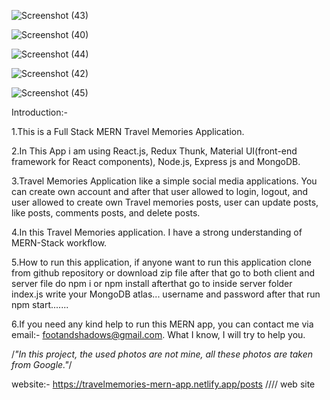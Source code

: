 
![Screenshot (43)](https://user-images.githubusercontent.com/52706075/199601702-17ce3032-b585-4937-b671-d73fb6e9256e.png)

![Screenshot (40)](https://user-images.githubusercontent.com/52706075/199601741-f01dba36-d0e7-4261-9230-1a25512edf48.png)

![Screenshot (44)](https://user-images.githubusercontent.com/52706075/199601779-144adade-5aee-4487-84ce-fe62acd835b3.png)

![Screenshot (42)](https://user-images.githubusercontent.com/52706075/199601810-5c14d0fb-ea88-4217-8eba-a88a24f12f13.png)

![Screenshot (45)](https://user-images.githubusercontent.com/52706075/199601830-e0395b57-4859-4c5e-bfc3-9b53201deb2f.png)


 Introduction:-

 1.This is a Full Stack MERN Travel Memories Application.

 2.In This App i am using React.js, Redux Thunk, Material UI(front-end framework for React components), Node.js, Express js and MongoDB.

 3.Travel Memories Application like a simple social media  applications. You can create own account and after that user allowed to login, logout, and user allowed to create own Travel memories posts, user can update posts, like posts, comments posts, and delete posts.

4.In this Travel Memories application. I have a strong understanding of MERN-Stack workflow.

5.How to run this application, if anyone want to run this application clone from github repository or download zip file after that go to both client and server file do  npm i or npm install afterthat go to inside server folder index.js write your MongoDB atlas... username and password after that run npm start.......

6.If you need any kind help to run this MERN app, you can contact me via email:- footandshadows@gmail.com. What I know, I will try to help you.

 /*"In this project, the used photos are not mine, all these photos are taken from Google."*/


website:- https://travelmemories-mern-app.netlify.app/posts
 //// web site